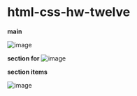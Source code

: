 # html-css-hw-twelve

**main** 

![image](https://github.com/ScherbakovM/html-css-hw-twelve/assets/109952823/9c78c4ab-6b29-4447-a477-387968a9c6bf)



**section for** 
![image](https://github.com/ScherbakovM/html-css-hw-twelve/assets/109952823/4e8e1a77-76b0-4d62-8cf4-33114054791c)


**section items** 

![image](https://github.com/ScherbakovM/html-css-hw-twelve/assets/109952823/10e6a584-9fc8-429f-b8be-8c4b1f95b7bc)


